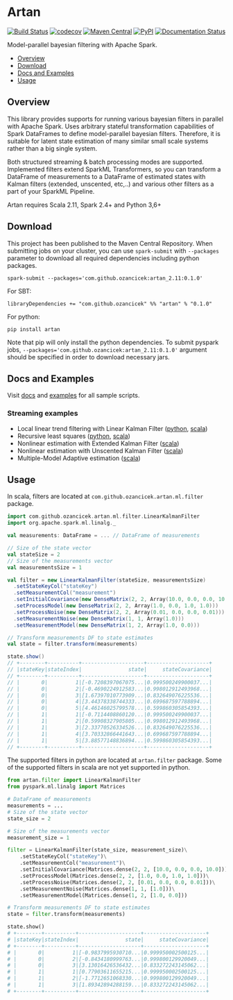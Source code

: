 # Artan
[![Build Status](https://travis-ci.com/ozancicek/artan.svg?branch=master)](https://travis-ci.com/ozancicek/artan)
[![codecov](https://codecov.io/gh/ozancicek/artan/branch/master/graph/badge.svg)](https://codecov.io/gh/ozancicek/artan)
[![Maven Central](https://img.shields.io/maven-central/v/com.github.ozancicek/artan_2.11)](https://mvnrepository.com/artifact/com.github.ozancicek/artan)
[![PyPI](https://img.shields.io/pypi/v/artan)](https://pypi.org/project/artan/)
[![Documentation Status](https://readthedocs.org/projects/artan/badge/?version=latest)](https://artan.readthedocs.io/en/latest/?badge=latest)


Model-parallel bayesian filtering with Apache Spark.

- [Overview](#overview)
- [Download](#download)
- [Docs and Examples](#docs-and-examples)
- [Usage](#usage)

## Overview

This library provides supports for running various bayesian filters in parallel with Apache Spark. Uses arbitrary
stateful transformation capabilities of Spark DataFrames to define model-parallel bayesian filters. Therefore, it
is suitable for latent state estimation of many similar small scale systems rather than a big single system.

Both structured streaming & batch processing modes are supported. Implemented filters extend SparkML Transformers, so
you can transform a DataFrame of measurements to a DataFrame of estimated states with Kalman filters
(extended, unscented, etc,..) and various other filters as a part of your SparkML Pipeline.

Artan requires Scala 2.11, Spark 2.4+ and Python 3,6+


## Download

This project has been published to the Maven Central Repository. When submitting jobs on your cluster, you can use
`spark-submit` with `--packages` parameter to download all required dependencies including python packages.

    spark-submit --packages='com.github.ozancicek:artan_2.11:0.1.0'

For SBT:

    libraryDependencies += "com.github.ozancicek" %% "artan" % "0.1.0"

For python:

    pip install artan

Note that pip will only install the python dependencies. To submit pyspark jobs, `--packages='com.github.ozancicek:artan_2.11:0.1.0'` argument should be specified in order to download necessary jars.


## Docs and Examples

Visit [docs](https://artan.readthedocs.io/) and [examples](https://github.com/ozancicek/artan/blob/master/examples/src/main) for all sample scripts.

### Streaming examples
- Local linear trend filtering with Linear Kalman Filter ([python](https://github.com/ozancicek/artan/blob/master/examples/src/main/python/streaming/lkf_rate_source_llt.py), [scala](https://github.com/ozancicek/artan/blob/master/examples/src/main/scala/com/github/ozancicek/artan/examples/streaming/LKFRateSourceLLT.scala))
- Recursive least squares ([python](https://github.com/ozancicek/artan/blob/master/examples/src/main/python/streaming/rls_rate_source_ols.py), [scala](examples/src/main/scala/com/ozancicek/artan/examples/streaming/RLSRateSourceOLS.scala))
- Nonlinear estimation with Extended Kalman Filter ([scala](https://github.com/ozancicek/artan/blob/master/examples/src/main/scala/com/github/ozancicek/artan/examples/streaming/EKFRateSourceGLMLog.scala))
- Nonlinear estimation with Unscented Kalman Filter ([scala](https://github.com/ozancicek/artan/blob/master/examples/src/main/scala/com/github/ozancicek/artan/examples/streaming/UKFRateSourceGLMLog.scala))
- Multiple-Model Adaptive estimation ([scala](https://github.com/ozancicek/artan/blob/master/examples/src/main/scala/com/github/ozancicek/artan/examples/streaming/MMAERateSourceOLS.scala))

## Usage

In scala, filters are located at `com.github.ozancicek.artan.ml.filter` package.

```scala
import com.github.ozancicek.artan.ml.filter.LinearKalmanFilter
import org.apache.spark.ml.linalg._

val measurements: DataFrame = ... // DataFrame of measurements

// Size of the state vector
val stateSize = 2
// Size of the measurements vector
val measurementsSize = 1

val filter = new LinearKalmanFilter(stateSize, measurementsSize)
  .setStateKeyCol("stateKey")
  .setMeasurementCol("measurement")
  .setInitialCovariance(new DenseMatrix(2, 2, Array(10.0, 0.0, 0.0, 10.0)))
  .setProcessModel(new DenseMatrix(2, 2, Array(1.0, 0.0, 1.0, 1.0)))
  .setProcessNoise(new DenseMatrix(2, 2, Array(0.01, 0.0, 0.0, 0.01)))
  .setMeasurementNoise(new DenseMatrix(1, 1, Array(1.0)))
  .setMeasurementModel(new DenseMatrix(1, 2, Array(1.0, 0.0)))

// Transform measurements DF to state estimates
val state = filter.transform(measurements)

state.show()
// +--------+----------+--------------------+--------------------+
// |stateKey|stateIndex|               state|     stateCovariance|
// +--------+----------+--------------------+--------------------+
// |       0|         1|[-0.7208397067075...|0.999500249900037...|
// |       0|         2|[-0.4690224912583...|0.998012912493968...|
// |       0|         3|[1.67397010773909...|0.832649076225536...|
// |       0|         4|[3.44378338744333...|0.699687597788894...|
// |       0|         5|[4.46146025799578...|0.599860305854393...|
// |       1|         1|[-0.7114408860120...|0.999500249900037...|
// |       1|         2|[0.59908327905805...|0.998012912493968...|
// |       1|         3|[2.33770526334526...|0.832649076225536...|
// |       1|         4|[3.70332866441643...|0.699687597788894...|
// |       1|         5|[3.88577148836894...|0.599860305854393...|
// +--------+----------+--------------------+--------------------+
```

The supported filters in python are located at `artan.filter` package. Some of the supported filters in scala are
not yet supported in python.

```python
from artan.filter import LinearKalmanFilter
from pyspark.ml.linalg import Matrices

# DataFrame of measurements
measurements = ...
# Size of the state vector
state_size = 2

# Size of the measurements vector
measurement_size = 1

filter = LinearKalmanFilter(state_size, measurement_size)\
    .setStateKeyCol("stateKey")\
    .setMeasurementCol("measurement")\
    .setInitialCovariance(Matrices.dense(2, 2, [10.0, 0.0, 0.0, 10.0]))\
    .setProcessModel(Matrices.dense(2, 2, [1.0, 0.0, 1.0, 1.0]))\
    .setProcessNoise(Matrices.dense(2, 2, [0.01, 0.0, 0.0, 0.01]))\
    .setMeasurementNoise(Matrices.dense(1, 1, [1.0]))\
    .setMeasurementModel(Matrices.dense(1, 2, [1.0, 0.0]))

# Transform measurements DF to state estimates
state = filter.transform(measurements)

state.show()
# +--------+----------+--------------------+--------------------+
# |stateKey|stateIndex|               state|     stateCovariance|
# +--------+----------+--------------------+--------------------+
# |       0|         1|[-0.9837995930710...|0.999950002500125...|
# |       0|         2|[-0.8434180999763...|0.999800129920049...|
# |       0|         3|[3.13016426536432...|0.833272243145062...|
# |       1|         1|[0.77903611655215...|0.999950002500125...|
# |       1|         2|[-1.7712651068330...|0.999800129920049...|
# |       1|         3|[1.89342894288159...|0.833272243145062...|
# +--------+----------+--------------------+--------------------+

```
